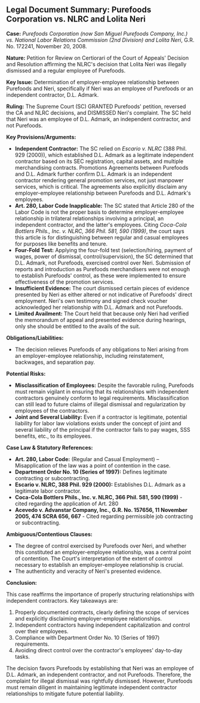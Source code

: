 ## Legal Document Summary: Purefoods Corporation vs. NLRC and Lolita Neri

**Case:** *Purefoods Corporation (now San Miguel Purefoods Company, Inc.) vs. National Labor Relations Commission (2nd Division) and Lolita Neri*, G.R. No. 172241, November 20, 2008.

**Nature:** Petition for Review on Certiorari of the Court of Appeals' Decision and Resolution affirming the NLRC's decision that Lolita Neri was illegally dismissed and a regular employee of Purefoods.

**Key Issue:** Determination of employer-employee relationship between Purefoods and Neri, specifically if Neri was an employee of Purefoods or an independent contractor, D.L. Admark.

**Ruling:** The Supreme Court (SC) GRANTED Purefoods' petition, reversed the CA and NLRC decisions, and DISMISSED Neri's complaint. The SC held that Neri was an employee of D.L. Admark, an independent contractor, and not Purefoods.

**Key Provisions/Arguments:**

*   **Independent Contractor:** The SC relied on *Escario v. NLRC* (388 Phil. 929 (2000)), which established D.L. Admark as a legitimate independent contractor based on its SEC registration, capital assets, and multiple merchandising contracts. Promotions Agreements between Purefoods and D.L. Admark further confirm D.L. Admark is an independent contractor rendering general promotion services, not just manpower services, which is critical. The agreements also explicitly disclaim any employer-employee relationship between Purefoods and D.L. Admark's employees.
*   **Art. 280, Labor Code Inapplicable:** The SC stated that Article 280 of the Labor Code is not the proper basis to determine employer-employee relationship in trilateral relationships involving a principal, an independent contractor, and the latter's employees. Citing *Coca-Cola Bottlers Phils., Inc. v. NLRC, 366 Phil. 581, 590 (1999)*, the court says this article is for distinguishing between regular and casual employees for purposes like benefits and tenure.
*   **Four-Fold Test:** Applying the four-fold test (selection/hiring, payment of wages, power of dismissal, control/supervision), the SC determined that D.L. Admark, not Purefoods, exercised control over Neri. Submission of reports and introduction as Purefoods merchandisers were not enough to establish Purefoods' control, as these were implemented to ensure effectiveness of the promotion services.
*   **Insufficient Evidence:** The court dismissed certain pieces of evidence presented by Neri as either altered or not indicative of Purefoods' direct employment. Neri's own testimony and signed check voucher acknowledged her relationship with D.L. Admark and not Purefoods.
*   **Limited Availment:** The Court held that because only Neri had verified the memorandum of appeal and presented evidence during hearings, only she should be entitled to the avails of the suit.

**Obligations/Liabilities:**

*   The decision relieves Purefoods of any obligations to Neri arising from an employer-employee relationship, including reinstatement, backwages, and separation pay.

**Potential Risks:**

*   **Misclassification of Employees:** Despite the favorable ruling, Purefoods must remain vigilant in ensuring that its relationships with independent contractors genuinely conform to legal requirements. Misclassification can still lead to future claims of illegal dismissal and regularization by employees of the contractors.
*   **Joint and Several Liability:** Even if a contractor is legitimate, potential liability for labor law violations exists under the concept of joint and several liability of the principal if the contractor fails to pay wages, SSS benefits, etc., to its employees.

**Case Law & Statutory References:**

*   **Art. 280, Labor Code:** (Regular and Casual Employment) – Misapplication of the law was a point of contention in the case.
*   **Department Order No. 10 (Series of 1997):** Defines legitimate contracting or subcontracting.
*   **Escario v. NLRC, 388 Phil. 929 (2000):** Establishes D.L. Admark as a legitimate labor contractor.
*   **Coca-Cola Bottlers Phils., Inc. v. NLRC, 366 Phil. 581, 590 (1999)** - cited regarding the application of Art. 280
*   **Acevedo v. Advanstar Company, Inc., G.R. No. 157656, 11 November 2005, 474 SCRA 656, 667** - Cited regarding permissible job contracting or subcontracting.

**Ambiguous/Contentious Clauses:**

*   The degree of control exercised by Purefoods over Neri, and whether this constituted an employer-employee relationship, was a central point of contention. The Court's interpretation of the extent of control necessary to establish an employer-employee relationship is crucial.
*   The authenticity and veracity of Neri's presented evidence.

**Conclusion:**

This case reaffirms the importance of properly structuring relationships with independent contractors. Key takeaways are:

1.  Properly documented contracts, clearly defining the scope of services and explicitly disclaiming employer-employee relationships.
2.  Independent contractors having independent capitalization and control over their employees.
3.  Compliance with Department Order No. 10 (Series of 1997) requirements.
4.  Avoiding direct control over the contractor's employees' day-to-day tasks.

The decision favors Purefoods by establishing that Neri was an employee of D.L. Admark, an independent contractor, and not Purefoods. Therefore, the complaint for illegal dismissal was rightfully dismissed. However, Purefoods must remain diligent in maintaining legitimate independent contractor relationships to mitigate future potential liability.
